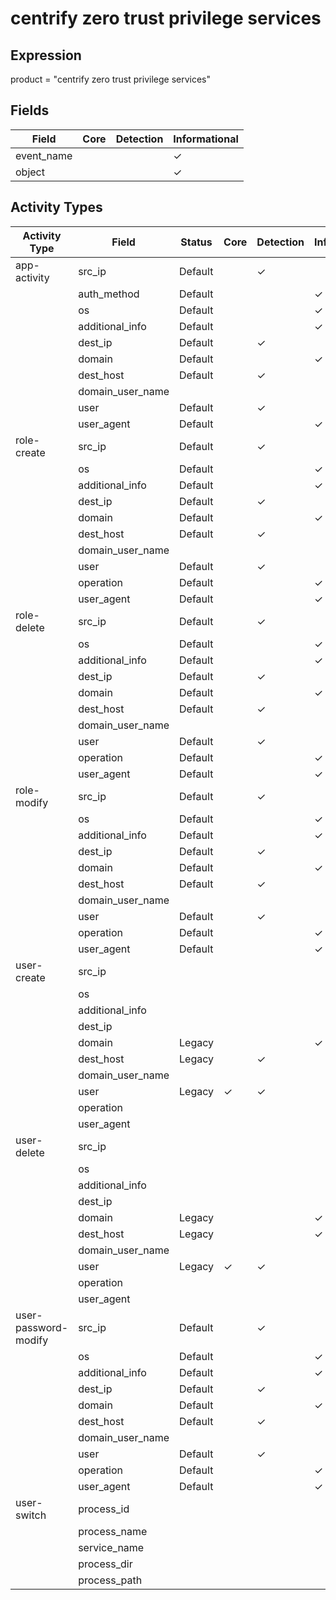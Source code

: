 centrify zero trust privilege services
======================================

Expression
----------

product = "centrify zero trust privilege services"

Fields
------

| Field      | Core | Detection | Informational |
| ---------- | ---- | --------- | ------------- |
| event_name |      |           | &#10003;      |
| object     |      |           | &#10003;      |

Activity Types
--------------

| Activity Type        | Field            | Status  | Core     | Detection | Informational |
| -------------------- | ---------------- | ------- | -------- | --------- | ------------- |
| app-activity         | src_ip           | Default |          | &#10003;  |               |
|                      | auth_method      | Default |          |           | &#10003;      |
|                      | os               | Default |          |           | &#10003;      |
|                      | additional_info  | Default |          |           | &#10003;      |
|                      | dest_ip          | Default |          | &#10003;  |               |
|                      | domain           | Default |          |           | &#10003;      |
|                      | dest_host        | Default |          | &#10003;  |               |
|                      | domain_user_name |         |          |           |               |
|                      | user             | Default |          | &#10003;  |               |
|                      | user_agent       | Default |          |           | &#10003;      |
| role-create          | src_ip           | Default |          | &#10003;  |               |
|                      | os               | Default |          |           | &#10003;      |
|                      | additional_info  | Default |          |           | &#10003;      |
|                      | dest_ip          | Default |          | &#10003;  |               |
|                      | domain           | Default |          |           | &#10003;      |
|                      | dest_host        | Default |          | &#10003;  |               |
|                      | domain_user_name |         |          |           |               |
|                      | user             | Default |          | &#10003;  |               |
|                      | operation        | Default |          |           | &#10003;      |
|                      | user_agent       | Default |          |           | &#10003;      |
| role-delete          | src_ip           | Default |          | &#10003;  |               |
|                      | os               | Default |          |           | &#10003;      |
|                      | additional_info  | Default |          |           | &#10003;      |
|                      | dest_ip          | Default |          | &#10003;  |               |
|                      | domain           | Default |          |           | &#10003;      |
|                      | dest_host        | Default |          | &#10003;  |               |
|                      | domain_user_name |         |          |           |               |
|                      | user             | Default |          | &#10003;  |               |
|                      | operation        | Default |          |           | &#10003;      |
|                      | user_agent       | Default |          |           | &#10003;      |
| role-modify          | src_ip           | Default |          | &#10003;  |               |
|                      | os               | Default |          |           | &#10003;      |
|                      | additional_info  | Default |          |           | &#10003;      |
|                      | dest_ip          | Default |          | &#10003;  |               |
|                      | domain           | Default |          |           | &#10003;      |
|                      | dest_host        | Default |          | &#10003;  |               |
|                      | domain_user_name |         |          |           |               |
|                      | user             | Default |          | &#10003;  |               |
|                      | operation        | Default |          |           | &#10003;      |
|                      | user_agent       | Default |          |           | &#10003;      |
| user-create          | src_ip           |         |          |           |               |
|                      | os               |         |          |           |               |
|                      | additional_info  |         |          |           |               |
|                      | dest_ip          |         |          |           |               |
|                      | domain           | Legacy  |          |           | &#10003;      |
|                      | dest_host        | Legacy  |          | &#10003;  |               |
|                      | domain_user_name |         |          |           |               |
|                      | user             | Legacy  | &#10003; | &#10003;  |               |
|                      | operation        |         |          |           |               |
|                      | user_agent       |         |          |           |               |
| user-delete          | src_ip           |         |          |           |               |
|                      | os               |         |          |           |               |
|                      | additional_info  |         |          |           |               |
|                      | dest_ip          |         |          |           |               |
|                      | domain           | Legacy  |          |           | &#10003;      |
|                      | dest_host        | Legacy  |          |           | &#10003;      |
|                      | domain_user_name |         |          |           |               |
|                      | user             | Legacy  | &#10003; | &#10003;  |               |
|                      | operation        |         |          |           |               |
|                      | user_agent       |         |          |           |               |
| user-password-modify | src_ip           | Default |          | &#10003;  |               |
|                      | os               | Default |          |           | &#10003;      |
|                      | additional_info  | Default |          |           | &#10003;      |
|                      | dest_ip          | Default |          | &#10003;  |               |
|                      | domain           | Default |          |           | &#10003;      |
|                      | dest_host        | Default |          | &#10003;  |               |
|                      | domain_user_name |         |          |           |               |
|                      | user             | Default |          | &#10003;  |               |
|                      | operation        | Default |          |           | &#10003;      |
|                      | user_agent       | Default |          |           | &#10003;      |
| user-switch          | process_id       |         |          |           |               |
|                      | process_name     |         |          |           |               |
|                      | service_name     |         |          |           |               |
|                      | process_dir      |         |          |           |               |
|                      | process_path     |         |          |           |               |

